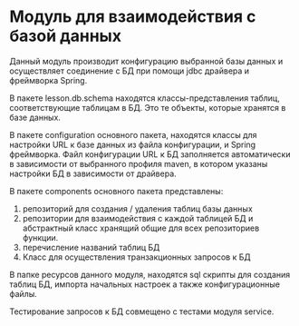 # Модуль для взаимодействия с базой данных

Данный модуль производит конфигурацию выбранной базы данных и осуществляет
соединение с БД при помощи jdbc драйвера и фреймворка Spring.

В пакете lesson.db.schema находятся классы-представления таблиц, соответствующие
таблицам в БД. Это те объекты, которые хранятся в базе данных.

В пакете configuration основного пакета, находятся классы для настройки
URL к базе данных из файла конфигурации, и Spring фреймворка.
Файл конфигурации URL к БД заполняется автоматически в зависимости от выбранного
профиля maven, в котором указаны настройки БД в зависимости от драйвера.

В пакете components основного пакета представлены:
1. репозиторий для создания / удаления таблиц базы данных
2. репозитории для взаимодействия с каждой таблицей БД и абстрактный класс
хранящий общие для всех репозиториев функции.
3. перечисление названий таблиц БД
4. Класс для осуществления транзакционных запросов к БД

В папке ресурсов данного модуля, находятся sql скрипты для создания таблиц БД,
импорта начальных настроек а также конфигурационные файлы.

Тестирование запросов к БД совмещено с тестами модуля service.